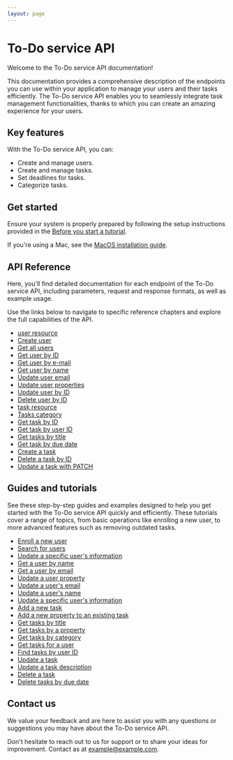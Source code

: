 ```yaml
---
layout: page
---
```


# To-Do service API

Welcome to the To-Do service API documentation!

This documentation provides a comprehensive description of the endpoints you can use within your application to manage your users and their tasks efficiently. The To-Do service API enables you to seamlessly integrate task management functionalities, thanks to which you can create an amazing experience for your users.

## Key features

With the To-Do service API, you can:

* Create and manage users.
* Create and manage tasks.
* Set deadlines for tasks.
* Categorize tasks.

## Get started

Ensure your system is properly prepared by following the setup instructions provided in the [Before you start a tutorial](tutorials/before-you-start-a-tutorial.md).

If you're using a Mac, see the [MacOS installation guide](tutorials/macos-installation.md).

## API Reference

Here, you'll find detailed documentation for each endpoint of the To-Do service API, including parameters, request and response formats, as well as example usage.

Use the links below to navigate to specific reference chapters and explore the full capabilities of the API.

* [user resource](api/user)
* [Create user](api/users-create-user.md)
* [Get all users](api/users-get-all-users.md)
* [Get user by ID](api/users-get-user-by-id.md)
* [Get user by e-mail](api/users-get-user-by-email.md)
* [Get user by name](api/users-get-users-first-names.md)
* [Update user email](api/users-change-user-email.md)
* [Update user properties](api/users-change-user-property.md)
* [Update user by ID](api/users-update-by-id.md)
* [Delete user by ID](api/users-delete-user-by-id.md)
* [task resource](api/task)
* [Tasks category](api/tasks-category.md)
* [Get task by ID](api/tasks-get-task-by-id.md)
* [Get task by user ID](api/task-get-task-by-user-id.md)
* [Get tasks by title](api/tasks-get-tasks-by-title.md)
* [Get task by due date](api/tasks-get-task-by-due-date.md)
* [Create a task](api/tasks-create-task.md)
* [Delete a task by ID](api/tasks-delete-by-id.md)
* [Update a task with PATCH](api/update-task-with-patch.md)

## Guides and tutorials

See these step-by-step guides and examples designed to help you get started with the To-Do service API quickly and efficiently. These tutorials cover a range of topics, from basic operations like enrolling a new user, to more advanced features such as  removing outdated tasks.

* [Enroll a new user](tutorials/enroll-a-new-user)
* [Search for users](tutorials/search-for-a-user.md)
* [Update a specific user's information](tutorials/update-user-info)
* [Get a user by name](tutorials/get-a-user-by-name)
* [Get a user by email](tutorials/get-user-by-email)
* [Update a user property](tutorials/update-user-property)
* [Update a user's email](tutorials/update-user-email)
* [Update a user's name](./tutorials/update_a_users_name.md)
* [Update a specific user's information](tutorials/update-user-info.md)
* [Add a new task](tutorials/add-a-new-task.md)
* [Add a new property to an existing task](tutorials/update-task-new-prop)
* [Get tasks by title](tutorials/get-tasks-by-title.md)
* [Get tasks by a property](tutorials/get-task-by-property.md)
* [Get tasks by category](tutorials/get-tasks-by-category.md)
* [Get tasks for a user](tutorials/get-tasks-for-a-user.md)
* [Find tasks by user ID](tutorials/find-tasks-by-user-id)
* [Update a task](tutorials/update-a-task.md)
* [Update a task description](tutorials/update-task-description.md)
* [Delete a task](tutorials/delete-a-task)
* [Delete tasks by due date](tutorials/delete-tasks-by-due-date)

## Contact us

We value your feedback and are here to assist you with any questions or suggestions you may have about the To-Do service API.

Don't hesitate to reach out to us for support or to share your ideas for improvement. Contact as at <example@example.com>.
